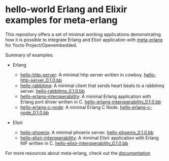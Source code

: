 # hello-world Erlang and Elixir examples for meta-erlang

This repository offers a set of minimal working applications demonstrating how it
is possible to integrate Erlang and Elixir application with [meta-erlang](https://github.com/meta-erlang/meta-erlang)
for Yocto Project/Openembedded.

Summary of examples:

* Erlang
  * [hello-http-server](hello-http-server): A minimal http server written in cowboy. [hello-http-server_0.1.0.bb](https://github.com/meta-erlang/meta-erlang/tree/master/recipes-examples/hello-http-server/hello-http-server_0.1.0.bb)
  * [hello-rabbitmq](hello-rabbitmq): A minimal client that sends heart beats to a rabbitmq server. [hello-rabbitmq_0.1.0.bb](https://github.com/meta-erlang/meta-erlang/tree/master/recipes-examples/hello-rabbitmq/hello-rabbitmq_0.1.0.bb)
  * [hello-erlang-interoperability](hello-erlang-interoperability): A minimal Erlang application with Erlang port driver written in C. [hello-erlang-interoperability_0.1.0.bb](https://github.com/meta-erlang/meta-erlang/tree/master/recipes-examples/hello-erlang-interoperability/hello-erlang-interoperability_0.1.0.bb)
  * [hello-erlang-c-node](hello-erlang-c-node): A minimal Erlang C Node. [hello-erlang-c-node_0.1.0.bb](https://github.com/meta-erlang/meta-erlang/tree/master/recipes-examples/hello-erlang-interoperability/hello-erlang-c-node_0.1.0.bb)

* Elixir
  * [hello-phoenix](hello-phoenix): A minimal phoenix server. [hello-phoenix_0.1.0.bb](https://github.com/meta-erlang/meta-erlang/tree/master/recipes-examples/hello-phoenix/hello-phoenix_0.1.0.bb)
  * [hello-elixir-interoperability](hello-elixir-interoperability): A minimal Elixir application with Erlang NIF written in C. [hello-elixir-interoperability_0.1.0.bb](https://github.com/meta-erlang/meta-erlang/tree/master/recipes-examples/hello-elixir-interoperability/hello-elixir-interoperability_0.1.0.bb)

For more resources about meta-erlang, check out the [documentation](https://meta-erlang.github.io/#/)